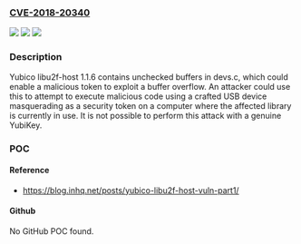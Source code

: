 ### [CVE-2018-20340](https://cve.mitre.org/cgi-bin/cvename.cgi?name=CVE-2018-20340)
![](https://img.shields.io/static/v1?label=Product&message=n%2Fa&color=blue)
![](https://img.shields.io/static/v1?label=Version&message=n%2Fa&color=blue)
![](https://img.shields.io/static/v1?label=Vulnerability&message=n%2Fa&color=brighgreen)

### Description

Yubico libu2f-host 1.1.6 contains unchecked buffers in devs.c, which could enable a malicious token to exploit a buffer overflow. An attacker could use this to attempt to execute malicious code using a crafted USB device masquerading as a security token on a computer where the affected library is currently in use. It is not possible to perform this attack with a genuine YubiKey.

### POC

#### Reference
- https://blog.inhq.net/posts/yubico-libu2f-host-vuln-part1/

#### Github
No GitHub POC found.

